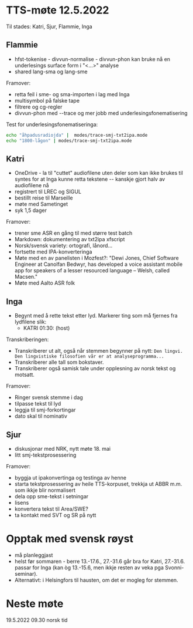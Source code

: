 # TTS-møte 12.5.2022

Til stades: Katri, Sjur, Flammie, Inga

## Flammie

- hfst-tokenise - divvun-normalise - divvun-phon kan bruke nå en underlesings surface form i "<...>" analyse
- shared lang-sma og lang-sme 

Framover:
- retta feil i sme- og sma-importen i lag med Inga
- multisymbol på falske tape
- filtrere og cg-regler
- divvun-phon med --trace og mer jobb med underlesingsfonematisering

Test for underlesingsfonematiseringa:

```sh
echo "åhpadusradiojda" |  modes/trace-smj-txt2ipa.mode
echo "1800-lågon" | modes/trace-smj-txt2ipa.mode
```

## Katri

- OneDrive - la til "cuttet" audiofilene uten deler som kan ikke brukes til syntes for at Inga kunne retta tekstene -- kanskje gjort halv av audiofilene nå
- registrert til LREC og SIGUL
- bestillt reise til Marseille
- møte med Sametinget
- syk 1,5 dager


Framover:

- trener sme ASR en gång til med større test batch
- Markdown: dokumentering av txt2ipa xfscript
- Norsk/svensk variety: ortografi, lånord...
- fortsette med IPA-konverteringa 
- Møte med en av panelisten i Mozfest?: "Dewi Jones, Chief Software Engineer at Canolfan Bedwyr, has developed a voice assistant mobile app for speakers of a lesser resourced language – Welsh, called Macsen." 
- Møte med Aalto ASR folk


## Inga
- Begynt med å rette tekst etter lyd. Markerer ting som må fjernes fra lydfilene slik:
    - KATRI 01:30: (host)

Transkriberingen:

- Transkriberer ut alt, også når stemmen begynner på nytt: 
    `Den lingvi. Den lingvistiske filosofien vår er at analyseprogramma...`
- Transkriberer alle tall som bokstaver.
- Transkriberer også samisk tale under opplesning av norsk tekst og motsatt.

Framover:
- Ringer svensk stemme i dag
- tilpasse tekst til lyd
- leggja til smj-forkortingar
- dato skal til nominativ

## Sjur
- diskusjonar med NRK, nytt møte 18. mai
- litt smj-tekstprosessering

Framover:
- byggja ut ipakonvertinga og testinga av henne
- starta tekstprosessering av heile TTS-korpuset, trekkja ut ABBR m.m. som ikkje blir normalisert
- dela opp sme-tekst i setningar
- lisens
- konvertera tekst til Area/SWE?
- ta kontakt med SVT og SR på nytt

# Opptak med svensk røyst

- må planleggjast
- helst før sommaren - berre 13.-17.6., 27.-31.6 går bra for Katri, 27.-31.6. passar for Inga (kan òg 13.-15.6, men ikkje resten av veka pga Svonni-seminar).
- Alternativt: i Helsingfors til hausten, om det er mogleg for stemmen.

# Neste møte

19.5.2022 09.30 norsk tid
